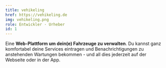 ```yaml
---
title: vehikeling
href: https://vehikeling.de
img: vehikeling.png
role: Entwickler · Urheber
id: 1
---
```

Eine **Web-Plattform um dein(e) Fahrzeuge zu verwalten**. Du kannst ganz komfortabel deine Services eintragen und Benachrichtigungen zu anstehenden Wartungen bekommen - und all dies jederzeit auf der Webseite oder in der App.